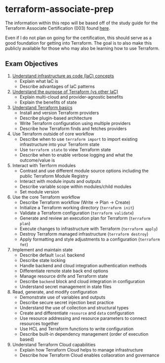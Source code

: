 # terraform-associate-prep

The information within this repo will be based off of the study guide for the Terraform Associate Certification (003) found [here](https://developer.hashicorp.com/terraform/tutorials/certification-003/associate-study-003).

Even if I do not plan on going for the certification, this should serve as a good foundation for getting into Terraform. The goal is to also make this publicly available for those who may also be learning how to use Terraform.

## Exam Objectives

1. [Understand infrastructure as code (IaC) concepts](https://github.com/dennisbasilio/terraform-associate-prep/tree/main/iac_basics#infrastructure-as-code-iac-basics)
	* Explain what IaC is
	* Describe advantages of IaC patterns
2. [Understand the purpose of Terraform (vs other IaC)](https://github.com/dennisbasilio/terraform-associate-prep/tree/main/iac_basics#infrastructure-as-code-iac-basics)
	* Explain multi-cloud and provider-agnostic benefits
	* Explain the benefits of state
3. [Understand Terraform basics](https://github.com/dennisbasilio/terraform-associate-prep/tree/main/terraform_fundamentals#terraform-fundamentals)
	* Install and version Terraform providers
	* Describe plugin-based architecture
	* Write Terraform configuration using multiple providers
	* Describe how Terraform finds and fetches providers
4. Use Terraform outside of core workflow
	* Describe when to use `terraform import` to import existing infrastructure into your Terraform state
	* Use `terraform state` to view Terraform state
	* Describe when to enable verbose logging and what the outcome/value is
5. Interact with Terrform modules
	* Contrast and use different module source options including the public Terraform Module Registry
	* Interact with module inputs and outputs
	* Describe variable scope within modules/child modules
	* Set module version
6. Use the core Terraform workflow
	* Describe Terraform workflow (Write -> Plan -> Create)
	* Initialize a Terraform working directory (`terraform init`)
	* Validate a Terraform configuration (`terraform validate`)
	* Generate and review an execution plan for Terraform (`terraform plan`)
	* Execute changes to infrastructure with Terraform (`terraform apply`)
	* Destroy Terraform managed infrastructure (`terraform destroy`)
	* Apply formatting and style adjustments to a configuration (`terraform fmt`)
7. Implement and maintain state
	* Describe default `local` backend
	* Describe state locking
	* Handle backend and cloud integration authentication methods
	* Differentiate remote state back end options
	* Manage resource drife and Terraform state
	* Describe `backend` block and cloud integration in configuration
	* Understand secret management in state files
8. Read, generate, and modify configuration
	* Demonstrate use of variables and outputs
	* Describe secure secret injection best practice
	* Understand the use of collection and structural types
	* Create and differentiate `resource` and `data` configuration
	* Use resource addressing and resource parameters to connect resources together
	* Use HCL and Terraform functions to write configuration
	* Describe built-in dependency management (order of execution based)
9. Understand Terraform Cloud capabilities
	* Explain how Terraform Cloud helps to manage infrastructure
	* Describe how Terraform Cloud enables collaoration and governance
